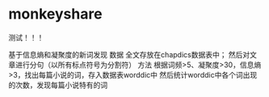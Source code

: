 # monkeyshare
<p>测试！！！<p>
<pr>基于信息熵和凝聚度的新词发现</pr>
数据
全文存放在chapdics数据表中；
然后对文章进行分句（以所有标点符号为分割符）
方法
根据词频>5、凝聚度>30，信息熵>3，找出每篇小说的词，存入数据表worddic中
然后统计worddic中各个词出现的次数，发现每篇小说特有的词
